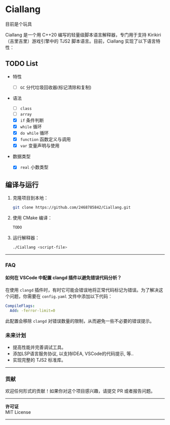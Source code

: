# Ciallang

目前是个玩具

Ciallang 是一个用 C++20 编写的轻量级脚本语言解释器，专门用于支持 Kirikiri（吉里吉里）游戏引擎中的 TJS2 脚本语言。目前，Ciallang 实现了以下语言特性：

## TODO List

- 特性

  * [ ] `GC` 分代垃圾回收器(标记清除和复制)

- 语法

   * [ ] `class` 
   * [ ] `array`
   * [x] `if` 条件判断
   * [x] `while` 循环
   * [x] `do while` 循环
   * [x] `function` 函数定义与调用
   * [x] `var` 变量声明与使用

- 数据类型
   * [x] `real` 小数类型


## 编译与运行


1. 克隆项目到本地：
   ```sh
   git clone https://github.com/2468785842/Ciallang.git
   ```

2. 使用 CMake 编译：
   ```sh
   TODO
   ```

3. 运行解释器：
   ```sh
   ./Ciallang <script-file>
   ```

---

### FAQ

#### 如何在 VSCode 中配置 clangd 插件以避免错误代码分析？

在使用 `clangd` 插件时，有时它可能会错误地将正常代码标记为错误。为了解决这个问题，你需要在 `config.yaml` 文件中添加以下代码：

```yaml
CompileFlags:
  Add: -ferror-limit=0
```

此配置会移除 `clangd` 对错误数量的限制，从而避免一些不必要的错误提示。

### 未来计划

- 提高性能并完善调试工具。
- 添加LSP语言服务协议, 以支持IDEA, VSCode的代码提示, 等..
- 实现完整的 TJS2 标准库。

---

### 贡献

欢迎任何形式的贡献！如果你对这个项目感兴趣，请提交 PR 或者报告问题。

---

**许可证**  
MIT License

---
